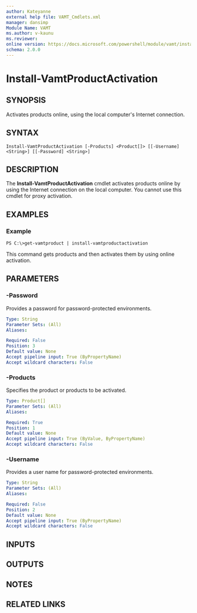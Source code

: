 ```yaml
---
author: Kateyanne
external help file: VAMT_Cmdlets.xml
manager: dansimp
Module Name: VAMT
ms.author: v-kaunu
ms.reviewer: 
online version: https://docs.microsoft.com/powershell/module/vamt/install-vamtproductactivation?view=windowsserver2012-ps&wt.mc_id=ps-gethelp
schema: 2.0.0
---
```


# Install-VamtProductActivation

## SYNOPSIS
Activates products online, using the local computer's Internet connection.

## SYNTAX

```
Install-VamtProductActivation [-Products] <Product[]> [[-Username] <String>] [[-Password] <String>]
```

## DESCRIPTION
The **Install-VamtProductActivation** cmdlet activates products online by using the Internet connection on the local computer.
You cannot use this cmdlet for proxy activation.

## EXAMPLES

### Example
```
PS C:\>get-vamtproduct | install-vamtproductactivation
```

This command gets products and then activates them by using online activation.

## PARAMETERS

### -Password
Provides a password for password-protected environments.

```yaml
Type: String
Parameter Sets: (All)
Aliases: 

Required: False
Position: 3
Default value: None
Accept pipeline input: True (ByPropertyName)
Accept wildcard characters: False
```

### -Products
Specifies the product or products to be activated.

```yaml
Type: Product[]
Parameter Sets: (All)
Aliases: 

Required: True
Position: 1
Default value: None
Accept pipeline input: True (ByValue, ByPropertyName)
Accept wildcard characters: False
```

### -Username
Provides a user name for password-protected environments.

```yaml
Type: String
Parameter Sets: (All)
Aliases: 

Required: False
Position: 2
Default value: None
Accept pipeline input: True (ByPropertyName)
Accept wildcard characters: False
```

## INPUTS

## OUTPUTS

## NOTES

## RELATED LINKS

